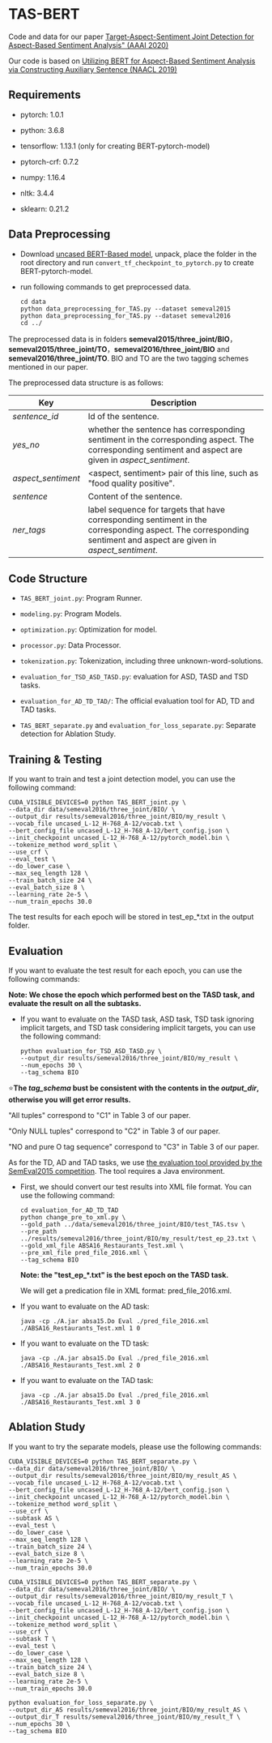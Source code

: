 # TAS-BERT

Code and data for our paper [Target-Aspect-Sentiment Joint Detection for Aspect-Based Sentiment Analysis" (AAAI 2020)](https://aaai.org/Papers/AAAI/2020GB/AAAI-WanH.1150.pdf)

Our code is based on [Utilizing BERT for Aspect-Based Sentiment Analysis via Constructing Auxiliary Sentence (NAACL 2019)](https://github.com/HSLCY/ABSA-BERT-pair)



## Requirements

- pytorch: 1.0.1

- python: 3.6.8

- tensorflow: 1.13.1 (only for creating BERT-pytorch-model)

- pytorch-crf: 0.7.2

- numpy: 1.16.4

- nltk: 3.4.4

- sklearn: 0.21.2

  

## Data Preprocessing

- Download [uncased BERT-Based model](https://github.com/google-research/bert), unpack, place the folder in the root directory and run `convert_tf_checkpoint_to_pytorch.py` to create BERT-pytorch-model.

- run following commands to get preprocessed data.

  ```
  cd data
  python data_preprocessing_for_TAS.py --dataset semeval2015
  python data_preprocessing_for_TAS.py --dataset semeval2016
  cd ../
  ```

The preprocessed data is in folders **semeval2015/three_joint/BIO**，**semeval2015/three_joint/TO**，**semeval2016/three_joint/BIO** and **semeval2016/three_joint/TO**. BIO and TO are the two tagging schemes mentioned in our paper.

The preprocessed data structure is as follows:

| Key                | Description                                                  |
| ------------------ | ------------------------------------------------------------ |
| *sentence_id*      | Id of the sentence.                                          |
| *yes_no*           | whether the sentence has corresponding sentiment in the corresponding aspect. The corresponding sentiment and aspect are given in *aspect_sentiment*. |
| *aspect_sentiment* | <aspect, sentiment> pair of this line, such as "food quality positive". |
| *sentence*         | Content of the sentence.                                     |
| *ner_tags*         | label sequence for targets that have corresponding sentiment in the corresponding aspect. The corresponding sentiment and aspect are given in *aspect_sentiment*. |



## Code Structure

- `TAS_BERT_joint.py`: Program Runner.

- `modeling.py`: Program Models.

- `optimization.py`: Optimization for model.

- `processor.py`: Data Processor.

- `tokenization.py`: Tokenization, including three unknown-word-solutions.

- `evaluation_for_TSD_ASD_TASD.py`: evaluation for ASD, TASD and TSD tasks.

- `evaluation_for_AD_TD_TAD/`: The official evaluation tool for AD, TD and TAD tasks.

- `TAS_BERT_separate.py` and `evaluation_for_loss_separate.py`: Separate detection for Ablation Study.

  

## Training & Testing

If you want to train and test a joint detection model, you can use the following command:

```
CUDA_VISIBLE_DEVICES=0 python TAS_BERT_joint.py \
--data_dir data/semeval2016/three_joint/BIO/ \
--output_dir results/semeval2016/three_joint/BIO/my_result \
--vocab_file uncased_L-12_H-768_A-12/vocab.txt \
--bert_config_file uncased_L-12_H-768_A-12/bert_config.json \
--init_checkpoint uncased_L-12_H-768_A-12/pytorch_model.bin \
--tokenize_method word_split \
--use_crf \
--eval_test \
--do_lower_case \
--max_seq_length 128 \
--train_batch_size 24 \
--eval_batch_size 8 \
--learning_rate 2e-5 \
--num_train_epochs 30.0
```

The test results for each epoch will be stored in test_ep_*.txt in the output folder.



## Evaluation

If you want to evaluate the test result for each epoch, you can use the following commands:

**Note: We chose the epoch which performed best on the TASD task, and evaluate the result on all the subtasks.**

- If you want to evaluate on the TASD task, ASD task, TSD task ignoring implicit targets, and TSD task considering implicit targets, you can use the following command:

  ```
  python evaluation_for_TSD_ASD_TASD.py \
  --output_dir results/semeval2016/three_joint/BIO/my_result \
  --num_epochs 30 \
  --tag_schema BIO
  ```
  

⭐**The *tag_schema* bust be consistent with the contents in the *output_dir*, otherwise you will get error results.**

"All tuples" correspond to "C1" in Table 3 of our paper.

"Only NULL tuples" correspond to "C2" in Table 3 of our paper.

"NO and pure O tag sequence" correspond to "C3" in Table 3 of our paper.




As for the TD, AD and TAD tasks, we use [the evaluation tool provided by the SemEval2015 competition](http://alt.qcri.org/semeval2015/task12/index.php?id=data-and-tools). The tool requires a Java  environment.

- First, we should convert our test results into XML file format. You can use the following command:

  ```
  cd evaluation_for_AD_TD_TAD
  python change_pre_to_xml.py \
  --gold_path ../data/semeval2016/three_joint/BIO/test_TAS.tsv \
  --pre_path ../results/semeval2016/three_joint/BIO/my_result/test_ep_23.txt \
  --gold_xml_file ABSA16_Restaurants_Test.xml \
  --pre_xml_file pred_file_2016.xml \
  --tag_schema BIO
  ```

  **Note: the "test_ep_*.txt" is the best epoch on the TASD task.**

  We will get a predication file in XML format: pred_file_2016.xml.

  

- If you want to evaluate on the AD task:

  ```
  java -cp ./A.jar absa15.Do Eval ./pred_file_2016.xml ./ABSA16_Restaurants_Test.xml 1 0
  ```

  

- If you want to evaluate on the TD task:

  ```
  java -cp ./A.jar absa15.Do Eval ./pred_file_2016.xml ./ABSA16_Restaurants_Test.xml 2 0
  ```

  

- If you want to evaluate on the TAD task:

  ```
  java -cp ./A.jar absa15.Do Eval ./pred_file_2016.xml ./ABSA16_Restaurants_Test.xml 3 0
  ```

  

## Ablation Study

If you want to try the separate models, please use the following commands:

  

```
CUDA_VISIBLE_DEVICES=0 python TAS_BERT_separate.py \
--data_dir data/semeval2016/three_joint/BIO/ \
--output_dir results/semeval2016/three_joint/BIO/my_result_AS \
--vocab_file uncased_L-12_H-768_A-12/vocab.txt \
--bert_config_file uncased_L-12_H-768_A-12/bert_config.json \
--init_checkpoint uncased_L-12_H-768_A-12/pytorch_model.bin \
--tokenize_method word_split \
--use_crf \
--subtask AS \
--eval_test \
--do_lower_case \
--max_seq_length 128 \
--train_batch_size 24 \
--eval_batch_size 8 \
--learning_rate 2e-5 \
--num_train_epochs 30.0
```

```
CUDA_VISIBLE_DEVICES=0 python TAS_BERT_separate.py \
--data_dir data/semeval2016/three_joint/BIO/ \
--output_dir results/semeval2016/three_joint/BIO/my_result_T \
--vocab_file uncased_L-12_H-768_A-12/vocab.txt \
--bert_config_file uncased_L-12_H-768_A-12/bert_config.json \
--init_checkpoint uncased_L-12_H-768_A-12/pytorch_model.bin \
--tokenize_method word_split \
--use_crf \
--subtask T \
--eval_test \
--do_lower_case \
--max_seq_length 128 \
--train_batch_size 24 \
--eval_batch_size 8 \
--learning_rate 2e-5 \
--num_train_epochs 30.0
```

```
python evaluation_for_loss_separate.py \
--output_dir_AS results/semeval2016/three_joint/BIO/my_result_AS \
--output_dir_T results/semeval2016/three_joint/BIO/my_result_T \
--num_epochs 30 \
--tag_schema BIO
```